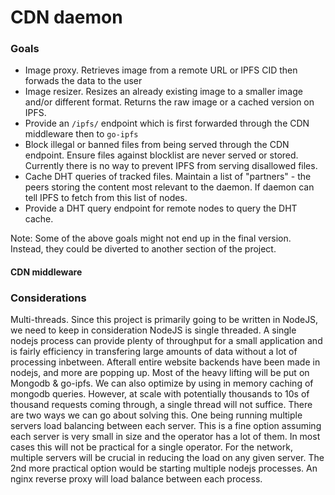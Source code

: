 # CDN daemon



### Goals

* Image proxy. Retrieves image from a remote URL or IPFS CID then forwads the data to the user
* Image resizer. Resizes an already existing image to a smaller image and/or different format. Returns the raw image or a cached version on IPFS.
* Provide an `/ipfs/` endpoint which is first forwarded through the CDN middleware then to `go-ipfs`
* Block illegal or banned files from being served through the CDN endpoint. Ensure files against blocklist are never served or stored. Currently there is no way to prevent IPFS from serving disallowed files.
* Cache DHT queries of tracked files. Maintain a list of "partners" - the peers storing the content most relevant to the daemon. If daemon can tell IPFS to fetch from this list of nodes.
* Provide a DHT query endpoint for remote nodes to query the DHT cache.

Note: Some of the above goals might not end up in the final version. Instead, they could be diverted to another section of the project.

#### CDN middleware


### Considerations

Multi-threads. Since this project is primarily going to be written in NodeJS, we need to keep in consideration NodeJS is single threaded. A single nodejs process can provide plenty of throughput for a small application and is fairly efficiency in transfering large amounts of data without a lot of processing inbetween. Afterall entire website backends have been made in nodejs, and more are popping up. Most of the heavy lifting will be put on Mongodb & go-ipfs. We can also optimize by using in memory caching of mongodb queries. However, at scale with potentially thousands to 10s of thousand requests coming through, a single thread will not suffice. There are two ways we can go about solving this. One being running multiple servers load balancing between each server. This is a fine option assuming each server is very small in size and the operator has a lot of them. In most cases this will not be practical for a single operator. For the network, multiple servers will be crucial in reducing the load on any given server. The 2nd more practical option would be starting multiple nodejs processes. An nginx reverse proxy will load balance between each process.
